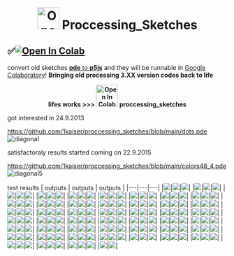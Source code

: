 # <div align="centre"><p align="center"><img width="50" src="https://upload.wikimedia.org/wikipedia/commons/thumb/c/cb/Processing_2021_logo.svg/360px-Processing_2021_logo.svg.png" alt="Open In Colab"/> Proccessing_Sketches</p></div>
## <div align="left">✅<a href="https://colab.research.google.com/github/1kaiser/proccessing_sketches/blob/main/Render%F0%9F%8E%A6p5js.ipynb" target="_parent"><img src="https://colab.research.google.com/assets/colab-badge.svg" alt="Open In Colab"/></a>
</div>

<p align="center">
  
 
[2]: https://pde2js.herokuapp.com/
[3]: https://colab.research.google.com/github/1kaiser/proccessing_sketches/blob/main/Render%F0%9F%8E%A6p5js.ipynb 
  convert old sketches [<b>pde</b> to <b>p5js</b>][2] and they will be runnable in [Google Colaboratory][3]! <b>Bringing old processing 3.XX version codes back to life</b>
</p>

<p align="center" ><b>lifes works >>> 
  <img width="50" src="https://cmg.soton.ac.uk/media/event-images/Processing_3_logo.png" alt="Open In Colab"/> proccessing_sketches</b></p>



got interested in 24.9.2013

https://github.com/1kaiser/proccessing_sketches/blob/main/dots.pde
![diagonal](https://user-images.githubusercontent.com/26379748/141817205-67865513-16b5-4945-9c39-b93f965ddb61.jpeg)

satisfactoraly results started coming on 22.9.2015

https://github.com/1kaiser/proccessing_sketches/blob/main/colors48_4.pde
![diagonal5](https://user-images.githubusercontent.com/26379748/141817259-e89f5ea9-b644-4bfc-8f4a-7198451c4862.png)

test results
| outputs | outputs | outputs |
|---|---|---|
|![](https://github.com/1kaiser/proccessing_sketches/blob/main/test/GRAD/lat-###4.png)|![](https://github.com/1kaiser/proccessing_sketches/blob/main/test/IMG_TRANG/sat11.png)|![](https://github.com/1kaiser/proccessing_sketches/blob/main/test/PICPRO/Intelligent-Woman-Thinkingsae1.png)|
|![](https://github.com/1kaiser/proccessing_sketches/blob/main/test/PICPRO1/eve1.png)|![](https://github.com/1kaiser/proccessing_sketches/blob/main/test/PICPRO3/iss040e010643%20Moon_14851018951_o.png)|![](https://github.com/1kaiser/proccessing_sketches/blob/main/test/PICPRO4/IMAG09242.png)|
|![](https://github.com/1kaiser/proccessing_sketches/blob/main/test/PICPRO5/z%20(13)1.png)|![](https://github.com/1kaiser/proccessing_sketches/blob/main/test/PICPRO6/IMAG09242.png)|![](https://github.com/1kaiser/proccessing_sketches/blob/main/test/PICPRO7/b1.png)|
|![](https://github.com/1kaiser/proccessing_sketches/blob/main/test/TRANG/sat11.png)|![](https://github.com/1kaiser/proccessing_sketches/blob/main/test/ag/diagonal11.png)|![](https://github.com/1kaiser/proccessing_sketches/blob/main/test/colors1/diagonal5.png)|
|![](https://github.com/1kaiser/proccessing_sketches/blob/main/test/colors10/diagonal6.png)|![](https://github.com/1kaiser/proccessing_sketches/blob/main/test/colors12/diagonalc%20(1).png)|![](https://github.com/1kaiser/proccessing_sketches/blob/main/test/colors13/diagonalc%20kk(4).png)|
|![](https://github.com/1kaiser/proccessing_sketches/blob/main/test/colors14/diagonalck%20(5).png)|![](https://github.com/1kaiser/proccessing_sketches/blob/main/test/colors15/diagonalck%20(1).png)|![](https://github.com/1kaiser/proccessing_sketches/blob/main/test/colors16/diagonalck%20(1).png)|
|![](https://github.com/1kaiser/proccessing_sketches/blob/main/test/colors17/diagonalck%20(1).png)|![](https://github.com/1kaiser/proccessing_sketches/blob/main/test/colors18/diagonalck%20(1).png)|![](https://github.com/1kaiser/proccessing_sketches/blob/main/test/colors19/diagonalck%20(1).png)|
|![](https://github.com/1kaiser/proccessing_sketches/blob/main/test/colors2/diagonal5.png)|![](https://github.com/1kaiser/proccessing_sketches/blob/main/test/colors20/diagonalck%20(1).png)|![](https://github.com/1kaiser/proccessing_sketches/blob/main/test/colors21/diagonalck%20(1).png)|
|![](https://github.com/1kaiser/proccessing_sketches/blob/main/test/colors22/diagonalck%20(4).png)|![](https://github.com/1kaiser/proccessing_sketches/blob/main/test/colors23/diagonalck%20(5).png)|![](https://github.com/1kaiser/proccessing_sketches/blob/main/test/colors24/diagonalck%20(7).png)|
|![](https://github.com/1kaiser/proccessing_sketches/blob/main/test/colors25/diagonalck%20(7).png)|![](https://github.com/1kaiser/proccessing_sketches/blob/main/test/colors26/diagonalck%20(5).png)|![](https://github.com/1kaiser/proccessing_sketches/blob/main/test/colors27/diagonalck%20(5).png)|
|![](https://github.com/1kaiser/proccessing_sketches/blob/main/test/colors28/diagonalck%20(5).png)|![](https://github.com/1kaiser/proccessing_sketches/blob/main/test/colors29/diagonalck%20(5).png)|![](https://github.com/1kaiser/proccessing_sketches/blob/main/test/colors3/diagonal5.png)|
|![](https://github.com/1kaiser/proccessing_sketches/blob/main/test/colors30/diagonalck%20(5).png)|![](https://github.com/1kaiser/proccessing_sketches/blob/main/test/colors31/diagonalck%20(5).png)|![](https://github.com/1kaiser/proccessing_sketches/blob/main/test/colors32/diagonalck%20(5).png)|
|![](https://github.com/1kaiser/proccessing_sketches/blob/main/test/colors33/diagonalck%20(1).png)|![](https://github.com/1kaiser/proccessing_sketches/blob/main/test/colors34/diagonalck%20(1).png)|![](https://github.com/1kaiser/proccessing_sketches/blob/main/test/colors35/diagonal9.png)|
|![](https://github.com/1kaiser/proccessing_sketches/blob/main/test/colors36/diagonal2.png)|![](https://github.com/1kaiser/proccessing_sketches/blob/main/test/colors37/diagonal4.png)|![](https://github.com/1kaiser/proccessing_sketches/blob/main/test/colors38/diagonalck%20(5).png)|
|![](https://github.com/1kaiser/proccessing_sketches/blob/main/test/colors39/diagonalck%20(5).png)|![](https://github.com/1kaiser/proccessing_sketches/blob/main/test/colors4/diagonal5.png)|![](https://github.com/1kaiser/proccessing_sketches/blob/main/test/colors40/diagonalck%20(5).png)|
|![](https://github.com/1kaiser/proccessing_sketches/blob/main/test/colors41/diagonalck%20(5).png)|![](https://github.com/1kaiser/proccessing_sketches/blob/main/test/colors42/diagonalck%20(8).png)|![](https://github.com/1kaiser/proccessing_sketches/blob/main/test/colors4222/diagonalck%20(8).png)|
|![](https://github.com/1kaiser/proccessing_sketches/blob/main/test/colors42a/diagonalck%20(444).png)|![](https://github.com/1kaiser/proccessing_sketches/blob/main/test/colors42avv/diagonalck%20(444).png)|![](https://github.com/1kaiser/proccessing_sketches/blob/main/test/colors43/diagonalck%20(8).png)|
|![](https://github.com/1kaiser/proccessing_sketches/blob/main/test/colors44/diagonalck%20(18).png)|![](https://github.com/1kaiser/proccessing_sketches/blob/main/test/colors45/diagonalck%20(18).png)|![](https://github.com/1kaiser/proccessing_sketches/blob/main/test/colors46/diagonalck%20(14).png)|
|![](https://github.com/1kaiser/proccessing_sketches/blob/main/test/colors46595/diagonalck%20(14).png)|![](https://github.com/1kaiser/proccessing_sketches/blob/main/test/colors46_Copy/diagonalck%20(21).png)|![](https://github.com/1kaiser/proccessing_sketches/blob/main/test/colors46_Copy1/diagonalck%20(21).png)|
|![](https://github.com/1kaiser/proccessing_sketches/blob/main/test/colors47/diagonalck%20(14).png)|![](https://github.com/1kaiser/proccessing_sketches/blob/main/test/colors48_1/diagonal5.png)|![](https://github.com/1kaiser/proccessing_sketches/blob/main/test/colors48_2/diagonal5.png)|
|![](https://github.com/1kaiser/proccessing_sketches/blob/main/test/colors48_3/diagonal5.png)|![](https://github.com/1kaiser/proccessing_sketches/blob/main/test/colors48_4/diagonal5.png)|![](https://github.com/1kaiser/proccessing_sketches/blob/main/test/colors48_41/diagonal5.png)|
|![](https://github.com/1kaiser/proccessing_sketches/blob/main/test/colors48_41_1/diagonal5.png)|![](https://github.com/1kaiser/proccessing_sketches/blob/main/test/colors48_5/diagonal5.png)|![](https://github.com/1kaiser/proccessing_sketches/blob/main/test/colors48_D/diagonal5.png)|
|![](https://github.com/1kaiser/proccessing_sketches/blob/main/test/colors49/diagonalck%20(7).png)|![](https://github.com/1kaiser/proccessing_sketches/blob/main/test/colors50/diagonalck%20(7).png)|![](https://github.com/1kaiser/proccessing_sketches/blob/main/test/colors51/diagonalck%20(11).png)|
|![](https://github.com/1kaiser/proccessing_sketches/blob/main/test/colors52/diagonalck%20(12).png)|![](https://github.com/1kaiser/proccessing_sketches/blob/main/test/colors6/diagonal5.png)|![](https://github.com/1kaiser/proccessing_sketches/blob/main/test/colors7/diagonal5.png)|
|![](https://github.com/1kaiser/proccessing_sketches/blob/main/test/colors8/diagonal5.png)|![](https://github.com/1kaiser/proccessing_sketches/blob/main/test/colors9/diagonal7.png)|![](https://github.com/1kaiser/proccessing_sketches/blob/main/test/connection/diagonal15.png)|
|![](https://github.com/1kaiser/proccessing_sketches/blob/main/test/connection1/diagonal15.png)|![](https://github.com/1kaiser/proccessing_sketches/blob/main/test/connection2/diagonal15.png)|![](https://github.com/1kaiser/proccessing_sketches/blob/main/test/connection2m/diagonal15.png)|
|![](https://github.com/1kaiser/proccessing_sketches/blob/main/test/connection2m1/diagonal15.png)|![](https://github.com/1kaiser/proccessing_sketches/blob/main/test/connection2m10/diagonal15.png)|![](https://github.com/1kaiser/proccessing_sketches/blob/main/test/connection2m101/e1.png)|
|![](https://github.com/1kaiser/proccessing_sketches/blob/main/test/connection2mV/diagonal15.png)|![](https://github.com/1kaiser/proccessing_sketches/blob/main/test/connection2mVC/diagonal15.png)|![](https://github.com/1kaiser/proccessing_sketches/blob/main/test/connection_AGAIN/diagonal10.png)|
|![](https://github.com/1kaiser/proccessing_sketches/blob/main/test/connections/diagonal15.png)|![](https://github.com/1kaiser/proccessing_sketches/blob/main/test/connectionsbv/diagonal15.png)|![](https://github.com/1kaiser/proccessing_sketches/blob/main/test/element/diagonal5.png)|
|![](https://github.com/1kaiser/proccessing_sketches/blob/main/test/element2/diagonal5.png)|![](https://github.com/1kaiser/proccessing_sketches/blob/main/test/element2_trang/diagonal5.png)|![](https://github.com/1kaiser/proccessing_sketches/blob/main/test/element2_trang1/diagonal6.png)|
|![](https://github.com/1kaiser/proccessing_sketches/blob/main/test/element2_trang1nn/x.png)|![](https://github.com/1kaiser/proccessing_sketches/blob/main/test/element3/diagonal5.png)|![](https://github.com/1kaiser/proccessing_sketches/blob/main/test/element_1/diagonal5.png)|
|![](https://github.com/1kaiser/proccessing_sketches/blob/main/test/element_TRANG/diagonal71.png)|![](https://github.com/1kaiser/proccessing_sketches/blob/main/test/gradienter/xcs.png)|![](https://github.com/1kaiser/proccessing_sketches/blob/main/test/gradienterup/xcs1.png)|
|![](https://github.com/1kaiser/proccessing_sketches/blob/main/test/gradienterup23/xcs2.png)|![](https://github.com/1kaiser/proccessing_sketches/blob/main/test/lo/diagonal1.png)|![](https://github.com/1kaiser/proccessing_sketches/blob/main/test/log_spiral/diagonal1.png)|
|![](https://github.com/1kaiser/proccessing_sketches/blob/main/test/log_spiral_beauty/diagonal1.png)|![](https://github.com/1kaiser/proccessing_sketches/blob/main/test/log_spiral_beautyFUL/diagonal1.png)|![](https://github.com/1kaiser/proccessing_sketches/blob/main/test/log_spiral_beautyFUL_again/diagonal1.png)|
|![](https://github.com/1kaiser/proccessing_sketches/blob/main/test/log_spiral_tel/diagonal1.png)|![](https://github.com/1kaiser/proccessing_sketches/blob/main/test/log_spiralexn/diagonal1.png)|![](https://github.com/1kaiser/proccessing_sketches/blob/main/test/log_spiralnj/diagonal1.png)|
|![](https://github.com/1kaiser/proccessing_sketches/blob/main/test/log_spiralon/diagonal1.png)|![](https://github.com/1kaiser/proccessing_sketches/blob/main/test/log_spiraltest/diagonal1.png)|![](https://github.com/1kaiser/proccessing_sketches/blob/main/test/log_spiraltestING/diagonal1.png)|
|![](https://github.com/1kaiser/proccessing_sketches/blob/main/test/log_spiraltestING12/diagonal1.png)|![](https://github.com/1kaiser/proccessing_sketches/blob/main/test/log_spiraltestlo/diagonal1.png)|![](https://github.com/1kaiser/proccessing_sketches/blob/main/test/number1/lat-###f.png)|
|![](https://github.com/1kaiser/proccessing_sketches/blob/main/test/number12/lat-###f.png)|![](https://github.com/1kaiser/proccessing_sketches/blob/main/test/picproto/diagonalck%20(8).png)|![](https://github.com/1kaiser/proccessing_sketches/blob/main/test/rotating_arc_4_linesbool2/diagonal11.png)|
|![](https://github.com/1kaiser/proccessing_sketches/blob/main/test/rotating_arc_4_linesbool2bn/diagonal11.png)|![](https://github.com/1kaiser/proccessing_sketches/blob/main/test/rotating_arc_4_linesbool4/diagonal2.png)|![](https://github.com/1kaiser/proccessing_sketches/blob/main/test/rotating_arc_4_linesbool5/diagonal2.png)|
|![](https://github.com/1kaiser/proccessing_sketches/blob/main/test/rotating_arc_4_linesbool6/diagonal2.png)|![](https://github.com/1kaiser/proccessing_sketches/blob/main/test/rotating_arc_4_linesbool7/diagonal2.png)|![](https://github.com/1kaiser/proccessing_sketches/blob/main/test/rotating_arc_anc/diagonal10.png)|
|![](https://github.com/1kaiser/proccessing_sketches/blob/main/test/rotating_arc_anc_cam/diagonal10.png)|![](https://github.com/1kaiser/proccessing_sketches/blob/main/test/rotating_arc_anc_spike/diagonal10.png)|![](https://github.com/1kaiser/proccessing_sketches/blob/main/test/rotating_arc_anc_spike1/diagonal11.png)|
|![](https://github.com/1kaiser/proccessing_sketches/blob/main/test/rotating_arc_anc_spike2/diagonal11.png)|![](https://github.com/1kaiser/proccessing_sketches/blob/main/test/rotating_arc_anc_spikesent/diagonal12.png)|![](https://github.com/1kaiser/proccessing_sketches/blob/main/test/rotating_arc_anc_spikesent11/diagonal14.png)|
|![](https://github.com/1kaiser/proccessing_sketches/blob/main/test/rotating_arc_anc_spikesent12/diagonal15.png)|![](https://github.com/1kaiser/proccessing_sketches/blob/main/test/scatter/diagonal15.png)|![](https://github.com/1kaiser/proccessing_sketches/blob/main/test/scatter_UNBELIVEABLE/diagonal15.png)|
|![](https://github.com/1kaiser/proccessing_sketches/blob/main/test/scatter_reb/diagonal15.png)|![](https://github.com/1kaiser/proccessing_sketches/blob/main/test/sine_6new/lat-###4.png)|![](https://github.com/1kaiser/proccessing_sketches/blob/main/test/sine_6new1/lat-###5.png)|
|![](https://github.com/1kaiser/proccessing_sketches/blob/main/test/son/sat11.png)|![](https://github.com/1kaiser/proccessing_sketches/blob/main/test/son1/sat11.png)|![](https://github.com/1kaiser/proccessing_sketches/blob/main/test/son10/sat11X15.png)|
|![](https://github.com/1kaiser/proccessing_sketches/blob/main/test/son11/sat11X20.png)|![](https://github.com/1kaiser/proccessing_sketches/blob/main/test/son111/sat11X2207474.png)|![](https://github.com/1kaiser/proccessing_sketches/blob/main/test/son1125/sat11X20.png)|
|![](https://github.com/1kaiser/proccessing_sketches/blob/main/test/son2/sat11.png)|![](https://github.com/1kaiser/proccessing_sketches/blob/main/test/son3/sat11.png)|![](https://github.com/1kaiser/proccessing_sketches/blob/main/test/son7/sat11.png)|
|![](https://github.com/1kaiser/proccessing_sketches/blob/main/test/son8/sat11.png)|![](https://github.com/1kaiser/proccessing_sketches/blob/main/test/son9/sat11.png)|
